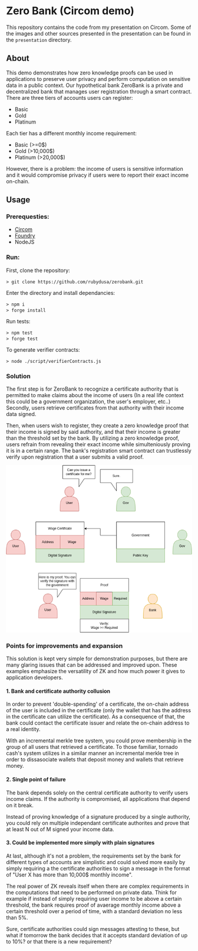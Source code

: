 # Zero Bank (Circom demo)

This repository contains the code from my presentation on Circom.
Some of the images and other sources presented in the presentation can be found in the `presentation` directory.

## About
This demo demonstrates how zero knowledge proofs can be used in applications to preserve user privacy and perform computation on sensitive data in a public context.
Our hypothetical bank ZeroBank is a private and decentralized bank that manages user registration through a smart contract. There are three tiers of accounts users can register:
- Basic
- Gold
- Platinum

Each tier has a different monthly income requirement:
- Basic (>=0$)
- Gold (>10,000$)
- Platinum (>20,000$)

However, there is a problem: the income of users is sensitive information and it would compromise privacy if users were to report their exact income on-chain.

## Usage

### Prerequesties:
- [Circom](https://github.com/iden3/circom)
- [Foundry](https://github.com/foundry-rs/foundry)
- NodeJS

### Run:
First, clone the repository:
```
> git clone https://github.com/rubydusa/zerobank.git
```

Enter the directory and install dependancies:
```
> npm i
> forge install
```

Run tests:
```
> npm test
> forge test
```

To generate verifier contracts:
```
> node ./script/verifierContracts.js
```

### Solution
The first step is for ZeroBank to recognize a certificate authority that is permitted to make claims about the income of users (In a real life context this could be a government organization, the user's employer, etc..)
Secondly, users retrieve certificates from that authority with their income data signed.

Then, when users wish to register, they create a zero knowledge proof that their income is signed by said authority, and that their income is greater than the threshold set by the bank. By utilizing a zero knowledge proof, users refrain from revealing their exact income while simulteniously proving it is in a certain range.
The bank's registration smart contract can trustlessly verify upon registration that a user submits a valid proof.

![solution](./presentation/solution.png)

### Points for improvements and expansion
This solution is kept very simple for demonstration purposes, but there are many glaring issues that can be addressed and improved upon. These examples emphasize the versatility of ZK and how much power it gives to application developers.

#### 1. Bank and certificate authority collusion
In order to prevent 'double-spending' of a certificate, the on-chain address of the user is included in the certificate (only the wallet that has the address in the certificate can utilize the certificate). As a consequence of that, the bank could contact the certificate issuer and relate the on-chain address to a real identity.

With an incremental merkle tree system, you could prove membership in the group of all users that retrieved a certificate. To those familiar, tornado cash's system utilizes in a similar manner an incremental merkle tree in order to dissasociate wallets that deposit money and wallets that retrieve money.

#### 2. Single point of failure
The bank depends solely on the central certificate authority to verify users income claims. If the authority is compromised, all applications that depend on it break.

Instead of proving knowledge of a signature produced by a single authority, you could rely on multiple independant certificate authorites and prove that at least N out of M signed your income data.

#### 3. Could be implemented more simply with plain signatures
At last, although it's not a problem, the requirements set by the bank for different types of accounts are simplistic and could solved more easily by simply requiring a the certificate authorities to sign a message in the format of "User X has more than 10,000$ monthly income".

The real power of ZK reveals itself when there are complex requirements in the computations that need to be performed on private data. Think for example if instead of simply requiring user income to be above a certain threshold, the bank requires proof of avaerage monthly income above a certain threshold over a period of time, with a standard deviation no less than 5%. 

Sure, certificate authorities could sign messages attesting to these, but what if tomorrow the bank decides that it accepts standard deviation of up to 10%? or that there is a new requirement? 
